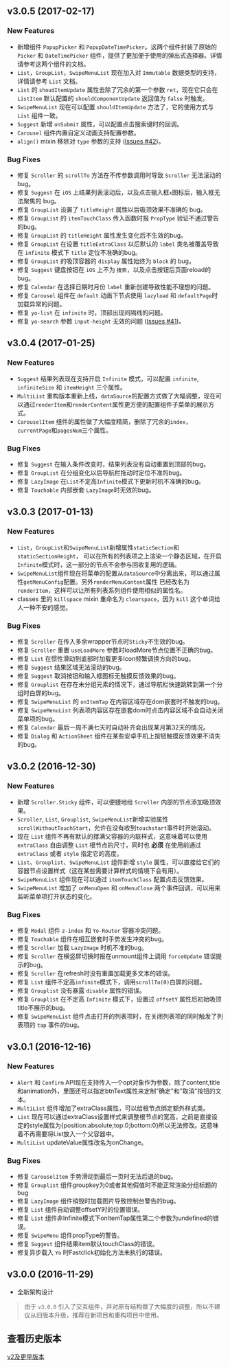 ## v3.0.5 (2017-02-17)

### New Features
- 新增组件 `PopupPicker` 和 `PopupDateTimePicker`。这两个组件封装了原始的 `Picker` 和 `DateTimePicker` 组件，提供了更加便于使用的弹出式选择器。详情请参考这两个组件的文档。
- `List`，`GroupList`，`SwipeMenuList` 现在加入对 `Immutable` 数据类型的支持，详情请参考 `List` 文档。
- `List` 的 `shoudItemUpdate` 属性去除了冗余的第一个参数 `ret`，现在它只会在 `ListItem` 默认配置的 `shouldComponentUpdate` 返回值为 `false` 时触发。
- `SwipeMenuList` 现在可以配置 `shouldItemUpdate` 方法了，它的使用方式与 `List` 组件一致。
- `Suggest` 新增 `onSubmit` 属性，可以配置点击搜索键时的回调。
- `Carousel` 组件内置自定义动画支持配置参数。
- `align()` mixin 移除对 `type` 参数的支持 ([Issues #42](https://github.com/doyoe/Yo/issues/42))。

### Bug Fixes
- 修复 `Scroller` 的 `scrollTo` 方法在不传参数调用时导致 `Scroller` 无法滚动的bug。
- 修复 `Suggest` 在 `iOS` 上结果列表滚动后，以及点击输入框`x`图标后，输入框无法聚焦的 bug。
- 修复 `GroupList` 设置了 `titleHeight` 属性以后吸顶效果不准确的 bug。
- 修复 `GroupList` 的 `itemTouchClass` 传入函数时报 `PropType` 验证不通过警告的bug。
- 修复 `GroupList` 的 `titleHeight` 属性发生变化后不生效的bug。
- 修复 `GroupList` 在设置 `titleExtraClass` 以后默认的 `label` 类名被覆盖导致在 `infinite` 模式下 `title` 定位不准确的bug。
- 修复 `GroupList` 的吸顶容器的 `display` 属性始终为 `block` 的 bug。
- 修复 `Suggest` 键盘按钮在 `iOS` 上不为 `搜索`，以及点击按钮后页面reload的bug。
- 修复 `Calendar` 在选择日期时月份 `label` 重新创建导致性能不理想的问题。
- 修复 `Carousel` 组件在 `default` 动画下节点使用 `lazyload` 和 `defaultPage`时 加载异常的问题。
- 修复 `yo-list` 在 `infinite` 时，顶部出现间隔线的问题。
- 修复 `yo-search` 参数 `input-height` 无效的问题 ([Issues #41](https://github.com/doyoe/Yo/issues/41))。

## v3.0.4 (2017-01-25)

### New Features
- `Suggest` 结果列表现在支持开启 `Infinite` 模式，可以配置 `infinite`, `infiniteSize` 和 `itemHeight` 三个属性。
- `MultiList` 重构版本重新上线，`dataSource`的配置方式做了大幅调整，现在可以通过`renderItem`和`renderContent`属性更方便的配置组件子菜单的展示方式。
- `CarouselItem` 组件的属性做了大幅度精简，删除了冗余的`index`，`currentPage`和`pagesNum`三个属性。

### Bug Fixes
- 修复 `Suggest` 在输入条件改变时，结果列表没有自动重置到顶部的bug。
- 修复 `GroupList` 在分组变化以后导航栏拖动时定位不准的bug。
- 修复 `LazyImage` 在`List`不定高`Infinite`模式下更新时机不准确的bug。
- 修复 `Touchable` 内部嵌套 `LazyImage`时无效的bug。

## v3.0.3 (2017-01-13)

### New Features

- `List`，`GroupList`和`SwipeMenuList`新增属性`staticSection`和`staticSectionHeight`，
可以在所有的列表项之上渲染一个静态区域，在开启`Infinite`模式时，这一部分的节点不会参与回收复用的逻辑。
- `SwipeMenuList`组件现在将菜单的配置从`dataSource`中分离出来，可以通过属性`getMenuConfig`配置。另外`renderMenuContent`属性
已经改名为`renderItem`，这样可以让所有列表系列组件使用相似的属性名。
- classes 里的 `killspace` mixin 重命名为 `clearspace`，因为 `kill` 这个单词给人一种不安的感觉。

### Bug Fixes

- 修复 `Scroller` 在传入多余wrapper节点时`Sticky`不生效的bug。
- 修复 `Scroller` 重置 `useLoadMore` 参数时loadMore节点位置不正确的bug。
- 修复 `List` 在惯性滑动到底部时加载更多Icon频繁调换方向的bug。
- 修复 `Suggest` 结果区域无法滚动的bug。
- 修复 `Suggest` 取消按钮和输入框图标无触摸反馈效果的bug。
- 修复 `Grouplist` 在存在未分组元素的情况下，通过导航栏快速跳转到第一个分组时白屏的bug。
- 修复 `SwipeMenuList` 的 `onItemTap` 在内容区域存在dom嵌套时不触发的bug。
- 修复 `SwipeMenuList` 列表项内容区存在嵌套dom时点击内容区域不会自动关闭菜单项的bug。
- 修复 `Calendar` 最后一周不满七天时自动补齐会出现某月第32天的情况。
- 修复 `Dialog` 和 `ActionSheet` 组件在某些安卓手机上按钮触摸反馈效果不消失的bug。

## v3.0.2 (2016-12-30)

### New Features

- 新增 `Scroller.Sticky` 组件，可以便捷地给 `Scroller` 内部的节点添加吸顶效果。
- `Scroller`, `List`, `Grouplist`, `SwipeMenuList`新增实验属性`scrollWithoutTouchStart`，允许在没有收到`touchstart`事件时开始滚动。
- 现在 `List` 组件不再有默认的撑满父容器的内联样式，这意味着可以使用 `extraClass` 自由调整 `List` 根节点的尺寸，同时也 **必须** 在使用前通过 `extraClass` 或者 `style` 指定它的高度。
- `List`、`Grouplist`、`SwipeMenuList` 组件新增 `style` 属性，可以直接给它们的容器节点设置样式（这在某些需要计算样式的情境下会有用）。
- `SwipeMenuList` 组件现在可以通过 `itemTouchClass` 配置点击反馈效果。
- `SwipeMenuList` 增加了 `onMenuOpen` 和 `onMenuClose` 两个事件回调，可以用来监听菜单项打开状态的变化。

### Bug Fixes

- 修复 `Modal` 组件 `z-index` 和 `Yo-Router` 容器冲突问题。
- 修复 `Touchable` 组件在相互嵌套时手势发生冲突的bug。
- 修复 `Scroller` 加载 `LazyImage` 时机不准的bug。
- 修复 `Scroller` 在横竖屏切换时报在unmount组件上调用 `forceUpdate` 错误提示的bug。
- 修复 `Scroller` 在refresh时没有重置加载更多文本的错误。
- 修复 `List` 组件不定高`infinite`模式下，调用`scrollTo(0)`白屏的问题。
- 修复 `Grouplist` 没有暴露 `disable` 属性的错误。
- 修复 `Grouplist` 在不定高 `Infinite` 模式下，设置过 `offsetY` 属性后初始吸顶title不展示的bug。
- 修复 `SwipeMenuList` 组件点击打开的列表项时，在关闭列表项的同时触发了列表项的 `tap` 事件的bug。

## v3.0.1 (2016-12-16)

### New Features

- `Alert` 和 `Confirm` API现在支持传入一个opt对象作为参数，除了content,title和animation外，里面还可以指定btnText属性来定制"确定"和"取消"按钮的文本。
- `MultiList` 组件增加了extraClass属性，可以给根节点绑定额外样式类。
- `List` 现在可以通过extraClass设置样式来调整根节点的宽高，之前是直接设定的style属性为{position:absolute;top:0;bottom:0}所以无法修改。这意味着不再需要将List放入一个父容器中。
- `MultiList` updateValue属性改名为onChange。

### Bug Fixes

- 修复 `CarouselItem` 手势滑动到最后一页时无法后退的bug。
- 修复 `Grouplist` 组件groupkey为0或者其他假值时不能正常渲染分组标题的bug
- 修复 `LazyImage` 组件销毁时加载图片导致控制台警告的bug。
- 修复 `List` 组件自动调整offsetY时的位置错误。
- 修复 `List` 组件非Infinite模式下onItemTap属性第二个参数为undefined的错误。
- 修复 `SwipeMenu` 组件propType的警告。
- 修复 `Suggest` 组件结果item默认touchClass的错误。
- 修复异步载入 `Yo` 时Fastclick初始化方法未执行的错误。

## v3.0.0 (2016-11-29)

* 全新架构设计

> 由于 `v3.0.0` 引入了交互组件，并对原有结构做了大幅度的调整，所以不建议从旧版本升级，推荐在新项目和重构项目中使用。

## 查看历史版本

[v2及更早版本](https://github.com/doyoe/Yo/releases/)